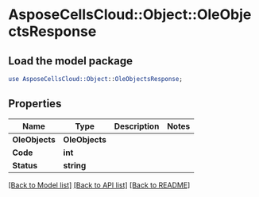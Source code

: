 # AsposeCellsCloud::Object::OleObjectsResponse 

## Load the model package
```perl
use AsposeCellsCloud::Object::OleObjectsResponse;
```

## Properties
Name | Type | Description | Notes
------------ | ------------- | ------------- | -------------
**OleObjects** | **OleObjects** |  |
**Code** | **int** |  |
**Status** | **string** |  |  

[[Back to Model list]](../README.md#documentation-for-models) [[Back to API list]](../README.md#documentation-for-api-endpoints) [[Back to README]](../README.md)

